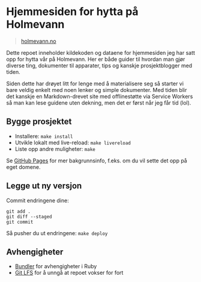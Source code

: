 # Hjemmesiden for hytta på Holmevann
> [holmevann.no](https://www.holmevann.no)

Dette repoet inneholder kildekoden og dataene for hjemmesiden jeg har satt opp for hytta vår på Holmevann.
Her er både guider til hvordan man gjør diverse ting, dokumenter til apparater, tips og kanskje prosjektblogger med tiden.

Siden dette har drøyet litt for lenge med å materialisere seg så starter vi bare veldig 
enkelt med noen lenker og simple dokumenter. Med tiden blir det kanskje en Markdown-drevet site med offlinestøtte via Service Workers så man kan lese guidene uten dekning, men det er først når jeg får tid (lol).

## Bygge prosjektet
- Installere: `make install`
- Utvikle lokalt med live-reload: `make livereload`
- Liste opp andre muligheter: `make`

Se [GitHub Pages](https://help.github.com/articles/setting-up-your-github-pages-site-locally-with-jekyll/) for mer bakgrunnsinfo, f.eks. om du vil sette det opp på eget domene.

## Legge ut ny versjon
Commit endringene dine:
```
git add .
git diff --staged
git commit 
```
Så pusher du ut endringene: `make deploy`

## Avhengigheter
- [Bundler](https://bundler.io/) for avhengigheter i Ruby
- [Git LFS](https://git-lfs.com/) for å unngå at repoet vokser for fort
